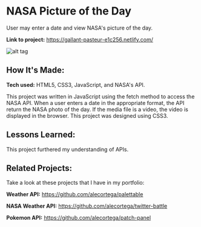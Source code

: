 # NASA Picture of the Day
User may enter a date and view NASA's picture of the day.

**Link to project:** https://gallant-pasteur-e1c256.netlify.com/

![alt tag](nasa.png)

## How It's Made:

**Tech used:** HTML5, CSS3, JavaScript, and NASA's API.

This project was written in JavaScript using the fetch method to access the NASA API. When a user enters a date in the appropriate format, the API return the NASA photo of the day. If the media file is a video, the video is displayed in the browser. This project was designed using CSS3.

## Lessons Learned:

This project furthered my understanding of APIs.

## Related Projects:
Take a look at these projects that I have in my portfolio:

**Weather API:** https://github.com/alecortega/palettable

**NASA Weather API:** https://github.com/alecortega/twitter-battle

**Pokemon API:** https://github.com/alecortega/patch-panel
